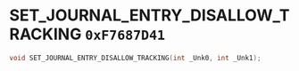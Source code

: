 # SET_JOURNAL_ENTRY_DISALLOW_TRACKING `0xF7687D41`

```cpp
void SET_JOURNAL_ENTRY_DISALLOW_TRACKING(int _Unk0, int _Unk1);
```